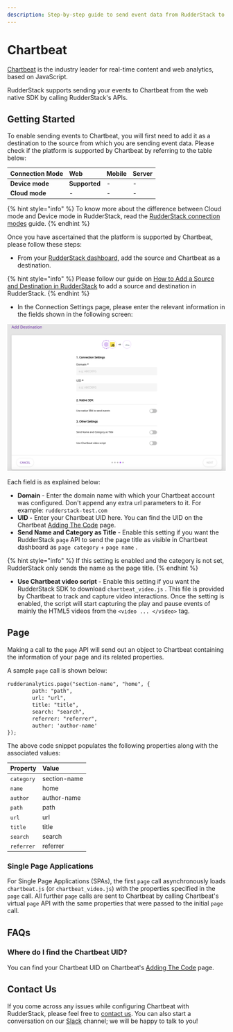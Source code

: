 ```yaml
---
description: Step-by-step guide to send event data from RudderStack to Chartbeat.
---
```


# Chartbeat

[Chartbeat](https://chartbeat.com/) is the industry leader for real-time content and web analytics, based on JavaScript.

RudderStack supports sending your events to Chartbeat from the web native SDK by calling RudderStack's APIs.

## Getting Started

To enable sending events to Chartbeat, you will first need to add it as a destination to the source from which you are sending event data. Please check if the platform is supported by Chartbeat by referring to the table below:

| **Connection Mode** | **Web** | **Mobile** | **Server** |
| :--- | :--- | :--- | :--- |
| **Device mode** | **Supported** | - | - |
| **Cloud mode** | - | - | - |

{% hint style="info" %}
To know more about the difference between Cloud mode and Device mode in RudderStack, read the [RudderStack connection modes](https://docs.rudderstack.com/get-started/rudderstack-connection-modes) guide.
{% endhint %}

Once you have ascertained that the platform is supported by Chartbeat, please follow these steps:

* From your [RudderStack dashboard](https://app.rudderlabs.com/), add the source and Chartbeat as a destination.

{% hint style="info" %}
Please follow our guide on [How to Add a Source and Destination in RudderStack](https://docs.rudderstack.com/how-to-guides/adding-source-and-destination-rudderstack) to add a source and destination in RudderStack.
{% endhint %}

* In the Connection Settings page, please enter the relevant information in the fields shown in the following screen:

![Connection Settings for Chartbeat](../.gitbook/assets/image%20%2851%29.png)

 Each field is as explained below:

* **Domain** - Enter the domain name with which your Chartbeat account was configured. Don't append any extra url parameters to it. For example: `rudderstack-test.com`
* **UID -** Enter your Chartbeat UID here. You can find the UID on the Chartbeat [Adding The Code](https://chartbeat.com/docs/adding_the_code/) page.
* **Send Name and Category as Title** - Enable this setting if you want the RudderStack `page` API to send the page title as visible in Chartbeat dashboard as `page category` + `page name` .

{% hint style="info" %}
If this setting is enabled and the category is not set, RudderStack only sends the name as the page title.
{% endhint %}

* **Use Chartbeat video script** - Enable this setting if you want the RudderStack SDK to download `chartbeat_video.js` . This file is provided by Chartbeat to track and capture video interactions. Once the setting is enabled, the script will start capturing the play and pause events of mainly the HTML5 videos from the `<video ... </video>` tag.

## Page

Making a call to the `page` API will send out an object to Chartbeat containing the information of your page and its related properties. 

A sample `page` call is shown below:

```text
rudderanalytics.page("section-name", "home", {
        path: "path",
        url: "url",
        title: "title",
        search: "search",
        referrer: "referrer",
        author: 'author-name'
});
```

The above code snippet populates the following properties along with the associated values:

| Property | Value |
| :--- | :--- |
| `category` | section-name |
| `name` | home |
| `author` | author-name |
| `path` | path |
| `url` | url |
| `title` | title |
| `search` | search |
| `referrer` | referrer |

### Single Page Applications

For Single Page Applications \(SPAs\), the first `page` call asynchronously loads `chartbeat.js` \(or `chartbeat_video.js`\) with the properties specified in the `page` call. All further `page` calls are sent to Chartbeat by calling Chartbeat's virtual `page` API with the same properties that were passed to the initial `page` call.

## FAQs

### Where do I find the Chartbeat UID?

You can find your Chartbeat UID on Chartbeat's [Adding The Code](https://chartbeat.com/docs/adding_the_code/) page.

## Contact Us

If you come across any issues while configuring Chartbeat with RudderStack, please feel free to [contact us](mailto:%20contact@rudderstack.com). You can also start a conversation on our [Slack](https://resources.rudderstack.com/join-rudderstack-slack) channel; we will be happy to talk to you!

